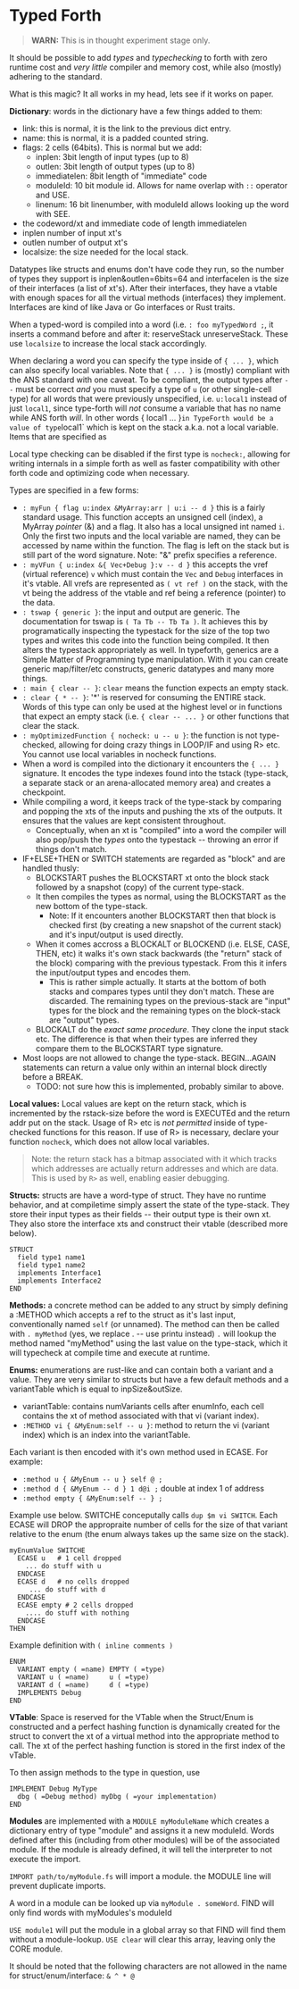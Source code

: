 # Typed Forth
> **WARN:** This is in thought experiment stage only.

It should be possible to add _types_ and _typechecking_ to forth with
zero runtime cost and _very little_ compiler and memory cost, while also
(mostly) adhering to the standard.

What is this magic? It all works in my head, lets see if it works on paper.

**Dictionary**: words in the dictionary have a few things added to them:
  - link: this is normal, it is the link to the previous dict entry.
  - name: this is normal, it is a padded counted string.
  - flags: 2 cells (64bits). This is normal but we add:
    - inplen: 3bit length of input types (up to 8)
    - outlen: 3bit length of output types (up to 8)
    - immediatelen: 8bit length of "immediate" code
    - moduleId: 10 bit module id. Allows for name overlap with `::` operator and
      USE.
    - linenum: 16 bit linenumber, with moduleId allows looking up the word with
      SEE.
  - the codeword/xt and immediate code of length immediatelen
  - inplen number of input xt's
  - outlen number of output xt's
  - localsize: the size needed for the local stack.

Datatypes like structs and enums don't have code they run, so the number of
types they support is inplen&outlen=6bits=64 and interfacelen is the size of
their interfaces (a list of xt's). After their interfaces, they have a vtable with
enough spaces for all the virtual methods (interfaces) they implement. Interfaces
are kind of like Java or Go interfaces or Rust traits.

When a typed-word is compiled into a word (i.e. `: foo myTypedWord ;`, it
inserts a command before and after it: reserveStack unreserveStack. These use
`localsize` to increase the local stack accordingly.

When declaring a word you can specify the type inside of `{ ... }`, which
can also specify local variables. Note that `{ ... }` is (mostly)
compliant with the ANS standard with one caveat. To be compliant, the output
types after `--` must be correct _and_ you must specify a type of `u` (or other
single-cell type) for all words that were previously unspecified, i.e.
`u:local1` instead of just `local1`, since type-forth will _not_ consume a
variable that has no name while ANS forth _will_. In other words { local1 ...
}` in TypeForth would be a value of type `local1` which is kept on the stack
a.k.a. not a local variable.  Items that are specified as 

Local type checking can be disabled if the first type is `nocheck:`, allowing
for writing internals in a simple forth as well as faster compatibility with
other forth code and optimizing code when necessary.

Types are specified in a few forms:
  - `: myFun { flag u:index &MyArray:arr | u:i -- d }` this is a fairly
    standard usage. This function accepts an unsigned cell (index), a MyArray
    _pointer_ (&) and a flag. It also has a local unsigned int named `i`.  Only
    the first two inputs and the local variable are named, they can be accessed
    by name within the function. The flag is left on the stack but is still
    part of the word signature. Note: "&" prefix specifies a reference.
  - `: myVFun { u:index &{ Vec+Debug }:v -- d }` this accepts the vref
    (virtual reference) `v` which must contain the `Vec` and `Debug`
    interfaces in it's vtable. All vrefs are represented as `( vt ref )` on the
    stack, with the vt being the address of the vtable and ref being a
    reference (pointer) to the data.
  - `: tswap { generic }`: the input and output are generic. The documentation
    for tswap is `( Ta Tb -- Tb Ta )`. It achieves this by programatically
    inspecting the typestack for the size of the top two types and writes this
    code into the function being compiled. It then alters the typestack
    appropriately as well. In typeforth, generics are a Simple Matter of
    Programming type manipulation. With it you can create generic map/filter/etc
    constructs, generic datatypes and many more things.
  - `: main { clear -- }`: `clear` means the function expects an empty stack.
  - `: clear { * -- }`: '*' is reserved for consuming the ENTIRE stack. Words of
    this type can only be used at the highest level or in functions that expect
    an empty stack (i.e. `{ clear -- ... }` or other functions that clear the
    stack.
  - `: myOptimizedFunction { nocheck: u -- u }`: the function is not
    type-checked, allowing for doing crazy things in LOOP/IF and using R> etc.
    You cannot use local variables in nocheck functions.
- When a word is compiled into the dictionary it encounters the `{ ... }`
  signature. It encodes the type indexes found into the tstack (type-stack, a
  separate stack or an arena-allocated memory area) and creates a checkpoint.
- While compiling a word, it keeps track of the type-stack by comparing and
  popping the xts of the inputs and pushing the xts of the outputs. It ensures
  that the values are kept consistent throughout.
  - Conceptually, when an xt is "compiled" into a word the compiler will also pop/push
    the _types_ onto the typestack -- throwing an error if things don't match.
- IF+ELSE+THEN or SWITCH statements are regarded as "block" and are handled thusly:
  - BLOCKSTART pushes the BLOCKSTART xt onto the block stack followed by a snapshot (copy)
    of the current type-stack.
  - It then compiles the types as normal, using the BLOCKSTART as the new bottom
    of the type-stack.
    - Note: If it encounters another BLOCKSTART then that block is checked
      first (by creating a new snapshot of the current stack) and it's
      input/output is used directly.
  - When it comes accross a BLOCKALT or BLOCKEND (i.e. ELSE, CASE, THEN, etc)
    it walks it's own stack backwards (the "return" stack of the block)
    comparing with the previous typestack. From this it infers the input/output
    types and encodes them.
      - This is rather simple actually. It starts at the bottom of both stacks
        and compares types until they don't match. These are discarded. The
        remaining types on the previous-stack are "input" types for the block
        and the remaining types on the block-stack are "output" types.
  - BLOCKALT do the _exact same procedure_. They clone the input stack etc. The
    difference is that when their types are inferred they compare them to the
    BLOCKSTART type signature.
- Most loops are not allowed to change the type-stack. BEGIN...AGAIN statements
  can return a value only within an internal block directly before a BREAK.
  - TODO: not sure how this is implemented, probably similar to above.

**Local values:** Local values are kept on the return stack, which is incremented
by the rstack-size before the word is EXECUTEd and the return addr put on the
stack. Usage of R> etc is _not permitted_ inside of type-checked functions for
this reason.  If use of R> is necessary, declare your function `nocheck`, which
does not allow local variables.

> Note: the return stack has a bitmap associated with it which tracks which
> addresses are actually return addresses and which are data. This is used
> by `R>` as well, enabling easier debugging.

**Structs:** structs are have a word-type of struct. They have no runtime
behavior, and at compiletime simply assert the state of the type-stack. They
store their input types as their fields -- their output type is their own xt.
They also store the interface xts and construct their vtable (described more
below).

```
STRUCT
  field type1 name1
  field type1 name2
  implements Interface1
  implements Interface2
END
```

**Methods:** a concrete method can be added to any struct by simply defining a
:METHOD which accepts a ref to the struct as it's last input, conventionally
named `self` (or unnamed). The method can then be called with `. myMethod`
(yes, we replace . -- use printu instead) `.` will lookup the method named
"myMethod" using the last value on the type-stack, which it will typecheck at
compile time and execute at runtime.

**Enums:** enumerations are rust-like and can contain both a variant and a
value. They are very similar to structs but have a few default methods and a
variantTable which is equal to inpSize&outSize.
- variantTable: contains numVariants cells after enumInfo, each cell contains
  the xt of method associated with that vi (variant index).
- `:METHOD vi { &MyEnum:self -- u }`: method to return the vi (variant index) which is
  an index into the variantTable.

Each variant is then encoded with it's own method used in ECASE. For example:
- `:method u { &MyEnum -- u } self @ ;`
- `:method d { &MyEnum -- d } 1 d@i ;` double at index 1 of address
- `:method empty { &MyEnum:self -- } ;`


Example use below. SWITCHE conceputally calls `dup $m vi SWITCH`. Each ECASE
will DROP the appropraite number of cells for the size of that variant relative
to the enum (the enum always takes up the same size on the stack).
```
myEnumValue SWITCHE
  ECASE u   # 1 cell dropped
    ... do stuff with u
  ENDCASE
  ECASE d   # no cells dropped
     ... do stuff with d
  ENDCASE
  ECASE empty # 2 cells dropped
    .... do stuff with nothing
  ENDCASE
THEN
```

Example definition with `( inline comments )`
```
ENUM
  VARIANT empty ( =name) EMPTY ( =type)
  VARIANT u ( =name)     u ( =type)
  VARIANT d ( =name)     d ( =type)
  IMPLEMENTS Debug
END
```

**VTable**: Space is reserved for the VTable when the Struct/Enum is
constructed and a perfect hashing function is dynamically created for the
struct to convert the xt of a virtual method into the appropriate method to
call. The xt of the perfect hashing function is stored in the first index
of the vTable.

To then assign methods to the type in question, use

```
IMPLEMENT Debug MyType
  dbg ( =Debug method) myDbg ( =your implementation)
END
```

**Modules** are implemented with a `MODULE myModuleName` which creates a dictionary
entry of type "module" and assigns it a new moduleId. Words defined after this
(including from other modules) will be of the associated module. If the module
is already defined, it will tell the interpreter to not execute the import.

`IMPORT path/to/myModule.fs` will import a module. the MODULE line will prevent
duplicate imports.

A word in a module can be looked up via `myModule . someWord`. FIND will only
find words with myModules's moduleId

`USE module1` will put the module in a global array so that FIND will find them
without a module-lookup. `USE clear` will clear this array, leaving only the
CORE module.

It should be noted that the following characters are not allowed in the name for
struct/enum/interface: `& ^ * @`
